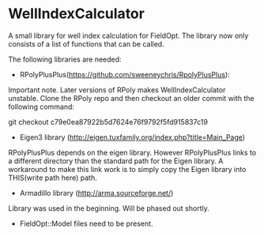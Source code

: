 # WellIndexCalculator
A small library for well index calculation for FieldOpt.
The library now only consists of a list of functions that can be called.

The following libraries are needed:


- RPolyPlusPlus(https://github.com/sweeneychris/RpolyPlusPlus):

Important note. Later versions of RPoly makes WellIndexCalculator unstable. 
Clone the RPoly repo and then checkout an older commit with the following command:

git checkout c79e0ea87922b5d7624e76f9792f5fd915837c19


- Eigen3 library (http://eigen.tuxfamily.org/index.php?title=Main_Page)

RPolyPlusPlus depends on the eigen library. However RPolyPlusPlus links
to a different directory than the standard path for the Eigen library.
A workaround to make this link work is to simply copy the Eigen library
into THIS(write path here) path.

- Armadillo library (http://arma.sourceforge.net/)

Library was used in the beginning. Will be phased out shortly.

- FieldOpt::Model files need to be present.





